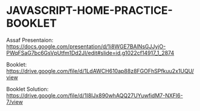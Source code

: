 # JAVASCRIPT-HOME-PRACTICE-BOOKLET
Assaf Presentaion:
https://docs.google.com/presentation/d/1i8WGE7BAlNsGJJyjO-PWqFSaG7bc6GsVpUtfm1Dd2JI/edit#slide=id.g1022cf14917_1_2874

Booklet: 
https://drive.google.com/file/d/1LdAWCH610ap88z8FGOFhSPfkuu2x1UQU/view

Booklet Solution:
https://drive.google.com/file/d/1I8IJx890whAQQ27UYuwfidM7-NXFl6-7/view
